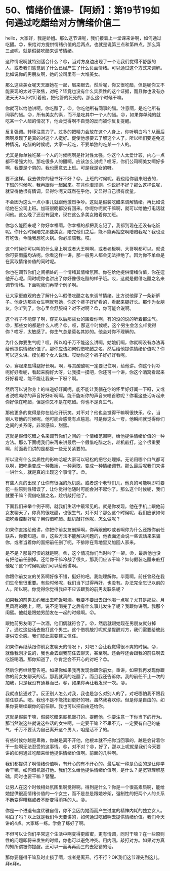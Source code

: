 # 50、情绪价值课-【阿娇】：第19节19如何通过吃醋给对方情绪价值二

hello，大家好，我是娇姐。那么这节课呢，我们接着上一堂课来讲啊，如何通过吃醋。😊，来给对方提供情绪价值的后两点。也就是说第三点和第四点。那么第三点呢，就是假装吃醋来调节情绪。

这种情况啊就特别适合什么？😡，当对方身边出现了一个让我们觉得不舒服的人，或者我们感觉到了什么已经产生了什么负面情绪。可以通过这个方式来调解。比如说你的男朋友啊，她的公司里有一大堆美女。

那么这些美女呢天天跟她在一起，眉来眼去。然后呢，你又很吃醋，但是呢你又不能表现的太过于聚焦，对吧？毕竟也没有什么实质性的这个证据，而且你也没有办法天天24小时盯着他，把他管的死死的。那么这个时候干嘛。

你就可以给他讲啊，你吃醋了。😡，你吃他所有同事的醋。注意啊，是吃他所有同事的醋。😡，所有美女的素，而不是吃其中一个人的醋。😡，如果你单纯的就吃某一个人醋的情况下，他会觉得啊不自觉的反而被你反复提醒。

反复强调。转移注意力了。过多的把精力会放在这个人身上，你听明白吗？从而后面啊发现了是真的对这个人挺好。促使他想要去了解这个人了。所以咱们要避免这种情况，吃醋的时候呢，大家一起吃，不要单独的吃某一个人的。

尤其是你单独吃某一个人的时候呢啊是针对性太强。你这个人太爱计较，内心一点都不带强大的。那吃很多人的醋啊，应该怎么说呢？哎呀，你们公司啊美女啊好多啊，我要是个男的，我也愿意去上班。可是我是女的呀。

要不这样。我去做你的秘书好不好？😡，上班的时候呢，我也给你眉来眼去的，下班的时候呢，我再跟你一起回来。在背你潜规则，你说好不好？那么这样说呢，就显得他很有情调，显得你呢又既然在乎他，又显得自己很有度量。

不会因为这么一点小事儿就跟他激烈争吵。这就是假装吃醋来调解情绪。再比如说哈他在公司上班。加班很晚都没有回来。你呢你呢就干嘛啊，就可以给他打电话就问他。这么晚了还没有回来，现在这么多美女陪着你加班。

你怎么能回来呢？你好幸福啊。你幸福的都把我忘记了，我都到现在还没有吃饭呢。你什么时候陪完那些美女，陪完他们之后，能不能再抽空啊陪陪我呢？我也没有吃饭。今晚我想吃火锅。你必须陪我。哎。

这个时候你可以叫的什么皇上啊或者大王啊啊，或者老板啊、大哥啊都可以。就说你可要雨露均沾呢。你看这样一讲，那一般男人都会无法拒绝了。因为你不单单是在索取情绪价值的同时呢。

你也在调节你们之间相处的一个情绪其情绪氛围。你在给他提供情绪价值，你在逗他开心呢。同时呢你也讲出了你好像很吃醋的样子哦。哎，这就是假借吃醋之名来调节情绪。下面呢我们再举个例子啊。

让大家更直观的去了解什么叫假借吃醋之名来调节情绪。比方说他穿了一条新裤子。他身边那些女生啊就夸她，你这个裤子好好看的，看起来腿好长。那作为女朋友，你听到了，你心里会舒服吗？对不对啊？😊，你可能会说啊。

这个裤子不能穿了啊，穿完以后那些女的围着你啊，有的没的说的听着都生气。😡，那些女的都是什么人呢？😡，哎，那这个时候呢，这个男生会怎么样觉得你？哎呀，太敏感了。你生气总是莫名其妙的。他会对你不理解的。

为什么你要生气呢？哎，所以咱千万不能这么讲啊，姑娘们啊，你就啊没有办法再给他提供情绪价值了。那你应该如何假借吃醋之名，然后给他提供情绪价值呢？你可以这么讲。模仿那个女人说话。哎呦你这个裤子好好好看呢。

😮，穿起来显得腿好长啊。啊，与其酸酸呢一定要记住啊，给他讲。你这个衬衫呢好好看呢，看起来胸好大呀，让我摸一摸吧，你还可一个讲，你这个酒窝看起来好好看呢，能不能让我亲一下呀？啊。

然后可以说你身上的味道好好闻呢，能不能让我躺在你的怀里好好闻一下呀，又或者说哎呦你的声音好好听啊啊。能不能听你的声音来唱首歌呢？你看这些话听起来你好像在吃醋，但是你又不是在吃醋。你也不是真生气。

那他更多的觉得是你在给他开玩笑。对不对？他也会觉得干嘛啊很快乐。😮，当别人夸他的时候呢，他可能会感觉有点尴尬。可是你这么一夸，他瞬间就觉得你们之间的关系呀。非常感嘛，甜蜜。

这就是假借吃醋之名来调节你们之间的一个情绪范围啊，给他提供情绪价值的一种方法。那么下面呢我们来再来讲最后一个假借吃醋之名，趁机敲打。这个很重要啊，前面我们讲的是都是一些无关紧要的。

所以没有什么实质性的影响哈呃大家可以轻松的把它处理掉。无论用哪个口气都可以啊，把吃素变成一种撒娇，一种索取，变成一种情绪调节。那么最后呢我们来讲一讲什么，就是真的出现这个事情了。😊。

有些人真的出现了让你有很强的危机感。或者这个老爷们儿，他真的可能啊即将要犯一些原则性错误了，让你觉得他随时可能会对不起你了。那么这个时候呢，我们就要干嘛？假借吃醋之名，趁机敲打他了。

下面我们来举个例子啊，就我们生活中最常见的。就是你发现。他在手机上跟他前女友聊天了，你真的很吃醋，也很生气，对不对？那么这个时候呢，我们应该如何把吃素控制好呢？用假借吃醋。趁机敲打他呢，怎么做呢？

如果你直接给他讲，你把你前女友删掉啊，你再跟他吵或者啊你为什么还跟你前任联系，你要知道。😡，这些方法不能解决问题的，他表面还会说一些谎话来来骗你，或者当着你的面把前任删了呃，不排除在背地里又加回人家来。

是不是？那最可恨的就是啊。😡，这个情况你们当时吵了一架。😡，最后他也没有把他前任删掉。还给你干嘛冷战了很久，那我们应该干嘛？如何假装吃醋来敲打他呢？这个时候呢我们可以给他讲啊。

你跟你前女友的关系啊好像不错，挺好的吧。我能理解你。毕竟啊。前任曾经在我们生命里很重要。有些时候呢，我们当下过得再好，也没有。办法完全忘记以前的人。所以啊。你觉得你觉得我应不应该跟我的前男友联系呢？

如果我的前男友约我出去吃饭喝酒。我要不要出去跟他喝一点呢？尤其是那些。月黑风高的晚上。啊，说不定喝完了之后有什么事儿发生了呢？我跟你讲啊。我那个闺蜜。他就是跟她男朋友在一起的时候啊。😮。

跟她前男友喝了一次酒，他们俩就符合了。😮，然后就跟她现在男朋友就分掉了。通过这些话去敲打这个男生。这个借机敲打呢就是提醒对方，我们需要给彼此提供安全感。我们彼此需要建立信任。

如果你再继续跟你前女友聊天的情况下，对吧？会让我觉得很不爽的时候。😡，就像我刚才说的，我也会去跟我前任去聊天，甚至啊。还会哼还会跟我的前任啊去吃饭喝酒。那你知道了，你肯定会不开心的对吧？😊。

然后你再继续警告吧。如果你如果我再发现你跟你前女。重讲，如果我再发现你跟你的前女友聊天的话。那我就真的吃醋了。而且我还告诉你。我的前任不止一次的加我，只是我没有通慕而已。😡，如果你再让我发现一次。😡。

我就直接通过了。反正别人怎么对我，我也是怎么对别人的了。对吧哪怕我不跟我前任联系。嗯。我也不是不能找到更好的呀。虽然我喜欢你。但是你是自由的。如果你要继续跟你的前任聊。我也可以把自由还给你。

这就是假装干嘛，假装吃醋来趁机敲打的。提醒他，你要注意一下你当下的行为。那当然说这些就说这些话的女生啊，一定要干嘛？不卑不亢，一定要有自己的底气，千万不要认为自己离开这个男人，咱是活不了的。

有些时候你越是卑微，你越是离不开他，他根本就不把你当回事的，越是会背着你干一些啊无法忍受的这事情。😡，对不对？😡，好了，那以上呢就是我们今天要讲的如何通过吃醋来给他提供情绪价值啊。前面的几种啊。

我们都提供了啊情绪价值啊，有开心的有不开心的。最后呢一种是负面的是让你学会干嘛，如何借机敲打他。我们怎么给他提供情绪价值啊，是什么？是宽容理解基础，同时也要干嘛？警醒。

让男人在这个时候相处氛围里啊觉得啊。得到是什么？你是一个很高素质啊，能给她提供很高情绪价值的一个女生，而不是总是跟她吵架，强制性的把两个人的关系不断变得糟糕或者不断变得消耗的人。😡。

你是一个进退有度优雅自信，你不会因为她而而产生过度的精神内耗的独立女人。明白了吗？以上就是我们今天要讲的，如何通过吃醋啊去提供情绪价值。我们今天讲的4点。大家练一练。学会了练好了啊。

不但可以让你们平常这个生活中啊变得更甜蜜，更有情调，同时干嘛？在一些原则性的问题即将来发生的时候，你也可以避免冲突。用内涵。敲打对方。如果对方真的知所谓被你提醒。还可以一而再再而三的去犯错的话。

那你要懂得干嘛及时止损了啊，或者是离开。行不行？OK我们这节课先到这儿。拜e拜e。